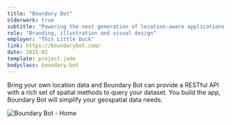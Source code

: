 ```yaml
---
title: "Boundary Bot"
olderwork: true
subtitle: "Powering the next generation of location-aware applications."
role: "Branding, illustration and visual design"
employer: "This Little Duck"
link: https://boundarybot.com/
date: 2015-02
template: project.jade
bodyclass: boundary-bot
---
```


<p class="large">Bring your own location data and Boundary Bot can provide a RESTful API with a rich set of spatial methods to query your dataset. You build the app, Boundary Bot will simplify your geospatial data needs.</p>

<picture>
  <source srcset="/images/projects/boundary-bot/boundary-bot--desktop.jpg 1x, /images/projects/boundary-bot/boundary-bot--desktop@2x.jpg 2x" >
  <img src="/images/projects/boundary-bot/boundary-bot--desktop.jpg" alt="Boundary Bot - Home" class="case-study__img-full device-desktop">
</picture>